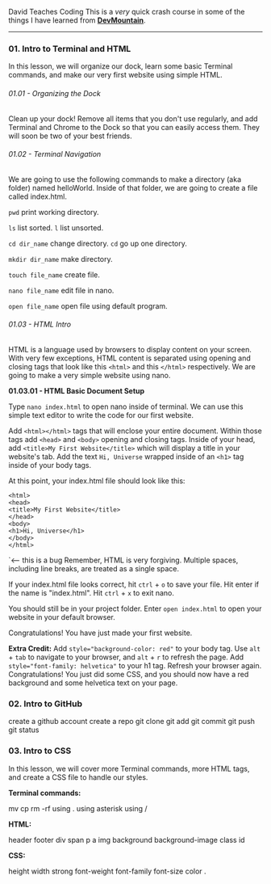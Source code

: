 David Teaches Coding
This is a _very_ quick crash course in some of the things I have learned from [__DevMountain__](www.devmountain.com "DevMountain's Homepage").

---
### 01. Intro to Terminal and HTML
In this lesson, we will organize our dock, learn some basic Terminal commands, and make our very first website using simple HTML.

###### 01.01 - Organizing the Dock

Clean up your dock! Remove all items that you don't use regularly, and add Terminal and Chrome to the Dock so that you can easily access them. They will soon be two of your best friends.


###### 01.02 - Terminal Navigation

We are going to use the following commands to make a directory (aka folder) named helloWorld. Inside of that folder, we are going to create a file called index.html.

`pwd` print working directory.

`ls` list sorted. `l` list unsorted.

`cd dir_name` change directory. `cd` go up one directory.

`mkdir dir_name` make directory.

`touch file_name` create file.

`nano file_name` edit file in nano.

`open file_name` open file using default program.


###### 01.03 - HTML Intro

HTML is a language used by browsers to display content on your screen. With very few exceptions, HTML content is separated using opening and closing tags that look like this `<html>` and this `</html>` respectively. We are going to make a very simple website using nano.

__01.03.01 - HTML Basic Document Setup__

Type `nano index.html` to open nano inside of terminal. We can use this simple text editor to write the code for our first website.

Add `<html></html>` tags that will enclose your entire document. Within those tags add `<head>` and `<body>` opening and closing tags. Inside of your head, add `<title>My First Website</title>` which will display a title in your website's tab. Add the text `Hi, Universe` wrapped inside of an `<h1>` tag inside of your body tags.

At this point, your index.html file should look like this:

```
<html>
<head>
<title>My First Website</title>
</head>
<body>
<h1>Hi, Universe</h1>
</body>
</html>
```
`<-- this is a bug
Remember, HTML is very forgiving. Multiple spaces, including line breaks, are treated as a single space.

If your index.html file looks correct, hit `ctrl` + `o` to save your file. Hit enter if the name is "index.html". Hit `ctrl` + `x` to exit nano.

You should still be in your project folder. Enter `open index.html` to open your website in your default browser.

Congratulations! You have just made your first website.

__Extra Credit:__ Add `style="background-color: red"` to your body tag. Use `alt` + `tab` to navigate to your browser, and `alt` + `r` to refresh the page. Add `style="font-family: helvetica"` to your h1 tag. Refresh your browser again. Congratulations! You just did some CSS, and you should now have a red background and some helvetica text on your page.


### 02. Intro to GitHub
create a github account
create a repo
git clone
git add
git commit
git push
git status


### 03. Intro to CSS
In this lesson, we will cover more Terminal commands, more HTML tags, and create a CSS file to handle our styles.

__Terminal commands:__

mv
cp
rm -rf
using .
using asterisk
using /

__HTML:__

header
footer
div
span
p
a
img
background
background-image
class
id

__CSS:__

height
width
strong
font-weight
font-family
font-size
color
.
#


